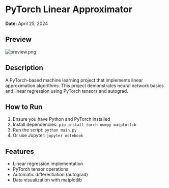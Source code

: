# PyTorch Linear Approximator

**Date:** April 25, 2024

## Preview
![preview.png](preview.png)

## Description
A PyTorch-based machine learning project that implements linear approximation algorithms. This project demonstrates neural network basics and linear regression using PyTorch tensors and autograd.

## How to Run
1. Ensure you have Python and PyTorch installed
2. Install dependencies: `pip install torch numpy matplotlib`
3. Run the script: `python main.py`
4. Or use Jupyter: `jupyter notebook`

## Features
- Linear regression implementation
- PyTorch tensor operations
- Automatic differentiation (autograd)
- Data visualization with matplotlib 
